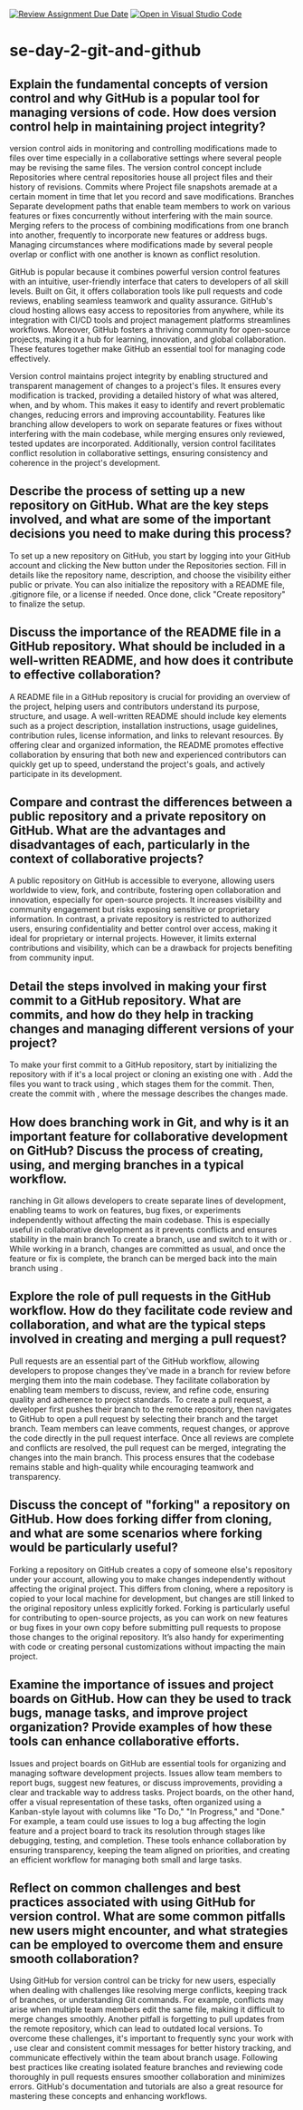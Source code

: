 [![Review Assignment Due Date](https://classroom.github.com/assets/deadline-readme-button-22041afd0340ce965d47ae6ef1cefeee28c7c493a6346c4f15d667ab976d596c.svg)](https://classroom.github.com/a/8wgCKhpZ)
[![Open in Visual Studio Code](https://classroom.github.com/assets/open-in-vscode-2e0aaae1b6195c2367325f4f02e2d04e9abb55f0b24a779b69b11b9e10269abc.svg)](https://classroom.github.com/online_ide?assignment_repo_id=18799164&assignment_repo_type=AssignmentRepo)
# se-day-2-git-and-github
## Explain the fundamental concepts of version control and why GitHub is a popular tool for managing versions of code. How does version control help in maintaining project integrity?
version control aids in monitoring and controlling modifications made to files over time especially in a collaborative settings where several people may be revising the same files. The version control concept include Repositories where central repositories house all project files and their history of revisions. Commits where Project file snapshots aremade at a certain moment in time that let you record and save modifications.
Branches Separate development paths that enable team members to work on various features or fixes concurrently without interfering with the main source.
Merging refers to the process of combining modifications from one branch into another, frequently to incorporate new features or address bugs. Managing circumstances where modifications made by several people overlap or conflict with one another is known as conflict resolution.

GitHub is popular because it combines powerful version control features with an intuitive, user-friendly interface that caters to developers of all skill levels. Built on Git, it offers collaboration tools like pull requests and code reviews, enabling seamless teamwork and quality assurance. GitHub's cloud hosting allows easy access to repositories from anywhere, while its integration with CI/CD tools and project management platforms streamlines workflows. Moreover, GitHub fosters a thriving community for open-source projects, making it a hub for learning, innovation, and global collaboration. These features together make GitHub an essential tool for managing code effectively.

Version control maintains project integrity by enabling structured and transparent management of changes to a project's files. It ensures every modification is tracked, providing a detailed history of what was altered, when, and by whom. This makes it easy to identify and revert problematic changes, reducing errors and improving accountability. Features like branching allow developers to work on separate features or fixes without interfering with the main codebase, while merging ensures only reviewed, tested updates are incorporated. Additionally, version control facilitates conflict resolution in collaborative settings, ensuring consistency and coherence in the project's development. 

## Describe the process of setting up a new repository on GitHub. What are the key steps involved, and what are some of the important decisions you need to make during this process?
To set up a new repository on GitHub, you start by logging into your GitHub account and clicking the New button under the Repositories section. Fill in details like the repository name, description, and choose the visibility either public or private. You can also initialize the repository with a README file, .gitignore file, or a license if needed. Once done, click "Create repository" to finalize the setup.

## Discuss the importance of the README file in a GitHub repository. What should be included in a well-written README, and how does it contribute to effective collaboration?
A README file in a GitHub repository is crucial for providing an overview of the project, helping users and contributors understand its purpose, structure, and usage. A well-written README should include key elements such as a project description, installation instructions, usage guidelines, contribution rules, license information, and links to relevant resources. By offering clear and organized information, the README promotes effective collaboration by ensuring that both new and experienced contributors can quickly get up to speed, understand the project's goals, and actively participate in its development.

## Compare and contrast the differences between a public repository and a private repository on GitHub. What are the advantages and disadvantages of each, particularly in the context of collaborative projects?
A public repository on GitHub is accessible to everyone, allowing users worldwide to view, fork, and contribute, fostering open collaboration and innovation, especially for open-source projects. It increases visibility and community engagement but risks exposing sensitive or proprietary information. In contrast, a private repository is restricted to authorized users, ensuring confidentiality and better control over access, making it ideal for proprietary or internal projects. However, it limits external contributions and visibility, which can be a drawback for projects benefiting from community input.

## Detail the steps involved in making your first commit to a GitHub repository. What are commits, and how do they help in tracking changes and managing different versions of your project?
To make your first commit to a GitHub repository, start by initializing the repository with  if it's a local project or cloning an existing one with . Add the files you want to track using , which stages them for the commit. Then, create the commit with , where the message describes the changes made.

## How does branching work in Git, and why is it an important feature for collaborative development on GitHub? Discuss the process of creating, using, and merging branches in a typical workflow.
ranching in Git allows developers to create separate lines of development, enabling teams to work on features, bug fixes, or experiments independently without affecting the main codebase. This is especially useful in collaborative development as it prevents conflicts and ensures stability in the main branch
To create a branch, use  and switch to it with  or . While working in a branch, changes are committed as usual, and once the feature or fix is complete, the branch can be merged back into the main branch using . 

## Explore the role of pull requests in the GitHub workflow. How do they facilitate code review and collaboration, and what are the typical steps involved in creating and merging a pull request?
Pull requests are an essential part of the GitHub workflow, allowing developers to propose changes they've made in a branch for review before merging them into the main codebase. They facilitate collaboration by enabling team members to discuss, review, and refine code, ensuring quality and adherence to project standards. To create a pull request, a developer first pushes their branch to the remote repository, then navigates to GitHub to open a pull request by selecting their branch and the target branch. Team members can leave comments, request changes, or approve the code directly in the pull request interface. Once all reviews are complete and conflicts are resolved, the pull request can be merged, integrating the changes into the main branch. This process ensures that the codebase remains stable and high-quality while encouraging teamwork and transparency.

## Discuss the concept of "forking" a repository on GitHub. How does forking differ from cloning, and what are some scenarios where forking would be particularly useful?
Forking a repository on GitHub creates a copy of someone else's repository under your account, allowing you to make changes independently without affecting the original project. This differs from cloning, where a repository is copied to your local machine for development, but changes are still linked to the original repository unless explicitly forked. Forking is particularly useful for contributing to open-source projects, as you can work on new features or bug fixes in your own copy before submitting pull requests to propose those changes to the original repository. It’s also handy for experimenting with code or creating personal customizations without impacting the main project.

## Examine the importance of issues and project boards on GitHub. How can they be used to track bugs, manage tasks, and improve project organization? Provide examples of how these tools can enhance collaborative efforts.
Issues and project boards on GitHub are essential tools for organizing and managing software development projects. Issues allow team members to report bugs, suggest new features, or discuss improvements, providing a clear and trackable way to address tasks. Project boards, on the other hand, offer a visual representation of these tasks, often organized using a Kanban-style layout with columns like "To Do," "In Progress," and "Done." For example, a team could use issues to log a bug affecting the login feature and a project board to track its resolution through stages like debugging, testing, and completion. These tools enhance collaboration by ensuring transparency, keeping the team aligned on priorities, and creating an efficient workflow for managing both small and large tasks.

## Reflect on common challenges and best practices associated with using GitHub for version control. What are some common pitfalls new users might encounter, and what strategies can be employed to overcome them and ensure smooth collaboration?
Using GitHub for version control can be tricky for new users, especially when dealing with challenges like resolving merge conflicts, keeping track of branches, or understanding Git commands. For example, conflicts may arise when multiple team members edit the same file, making it difficult to merge changes smoothly. Another pitfall is forgetting to pull updates from the remote repository, which can lead to outdated local versions. To overcome these challenges, it's important to frequently sync your work with , use clear and consistent commit messages for better history tracking, and communicate effectively within the team about branch usage. Following best practices like creating isolated feature branches and reviewing code thoroughly in pull requests ensures smoother collaboration and minimizes errors. GitHub's documentation and tutorials are also a great resource for mastering these concepts and enhancing workflows.
